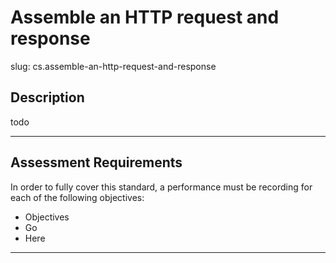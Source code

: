 
# Assemble an HTTP request and response

slug: cs.assemble-an-http-request-and-response

## Description
todo


---
## Assessment Requirements
In order to fully cover this standard, a performance must be recording for each of the following objectives:

- Objectives
- Go
- Here


---
